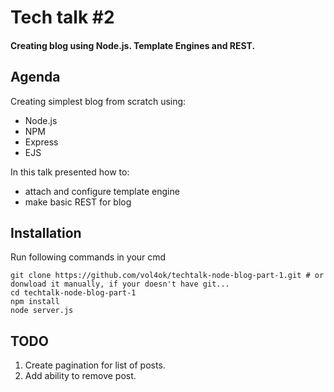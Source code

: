 # Tech talk #2

#### Creating blog using Node.js. Template Engines and REST.

## Agenda

Creating simplest blog from scratch using:

- Node.js
- NPM
- Express
- EJS

In this talk presented how to:

- attach and configure template engine
- make basic REST for blog


## Installation

Run following commands in your cmd

```
git clone https://github.com/vol4ok/techtalk-node-blog-part-1.git # or donwload it manually, if your doesn't have git...
cd techtalk-node-blog-part-1
npm install
node server.js
```

## TODO

1. Create pagination for list of posts.
2. Add ability to remove post.

